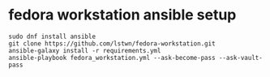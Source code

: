 # fedora workstation ansible setup

```
sudo dnf install ansible
git clone https://github.com/lstwn/fedora-workstation.git
ansible-galaxy install -r requirements.yml
ansible-playbook fedora_workstation.yml --ask-become-pass --ask-vault-pass
```

